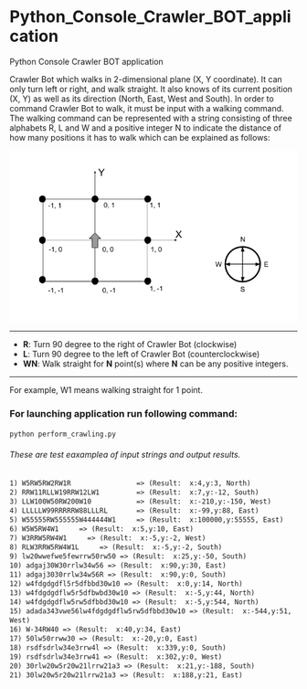 # Python_Console_Crawler_BOT_application
Python Console Crawler BOT application

Crawler Bot which walks in 2-dimensional plane (X, Y coordinate).
It can only turn left or right, and walk straight. 
It also knows of its current position (X, Y) as well as its direction (North, East, West and South). 
In order to command Crawler Bot to walk, it must be input with a walking command. 
The walking command can be represented with a string consisting of three alphabets R, L and W and a positive integer 
N to indicate the distance of how many positions it has to walk which can be explained as follows:

![Mockup for feature A](https://github.com/Maksim1990/Python_Console_Crawler_BOT_application/blob/master/src/images/img1.png?raw=true)

---

- **R**: Turn 90 degree to the right of Crawler Bot (clockwise)
- **L**: Turn 90 degree to the left of Crawler Bot (counterclockwise)
- **WN**: Walk straight for **N** point(s) where **N** can be any positive integers. 
---

For example, W1 means walking straight for 1 point.

### For launching application run following command:
`python perform_crawling.py`

###### These are test eaxamplea of input strings and output results.

```
1) W5RW5RW2RW1R                => (Result:  x:4,y:3, North) 
2) RRW11RLLW19RRW12LW1		   => (Result:  x:7,y:-12, South) 
3) LLW100W50RW200W10		   => (Result:  x:-210,y:-150, West) 
4) LLLLLW99RRRRRW88LLLRL 	   => (Result:  x:-99,y:88, East) 
5) W55555RW555555W444444W1     => (Result:  x:100000,y:55555, East) 
6) W5W5RW4W1     => (Result:  x:5,y:10, East) 
7) W3RRW5RW4W1     => (Result:  x:-5,y:-2, West) 
8) RLW3RRW5RW4W1L     => (Result:  x:-5,y:-2, South) 
9) lw20wwefwe5fewrrw50rw50 => (Result:  x:25,y:-50, South) 
10) adgaj30W30rrlw34w56 => (Result:  x:90,y:30, East) 
11) adgaj3030rrlw34w56R => (Result:  x:90,y:0, South) 
12) w4fdgdgdfl5r5dfbbd30w10 => (Result:  x:0,y:14, North) 
13) w4fdgdgdflw5r5dfbwbd30w10 => (Result:  x:-5,y:44, North) 
14) w4fdgdgdflw5rw5dfbbd30w10 => (Result:  x:-5,y:544, North) 
15) adada343vwe56lw4fdgdgdflw5rw5dfbbd30w10 => (Result:  x:-544,y:51, West) 
16) W-34RW40 => (Result:  x:40,y:34, East) 
17) 50lw50rrww30 => (Result:  x:-20,y:0, East)
18) rsdfsdrlw34e3rrw4l => (Result:  x:339,y:0, South)
19) rsdfsdrlw34e3rrw41 => (Result:  x:302,y:0, West)
20) 30rlw20w5r20w21lrrw21a3 => (Result:  x:21,y:-188, South)
21) 30lw20w5r20w21lrrw21a3 => (Result:  x:188,y:21, East)
```
